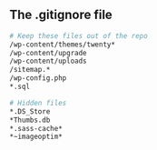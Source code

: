 ##  The .gitignore file

```bash
# Keep these files out of the repo
/wp-content/themes/twenty*
/wp-content/upgrade
/wp-content/uploads
/sitemap.*
/wp-config.php
*.sql

# Hidden files
*.DS_Store
*Thumbs.db
*.sass-cache*
*~imageoptim*
```